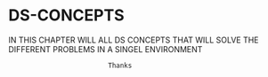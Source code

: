 # DS-CONCEPTS


IN THIS CHAPTER WILL ALL DS CONCEPTS THAT WILL SOLVE THE DIFFERENT PROBLEMS 
IN A SINGEL ENVIRONMENT


                             Thanks

